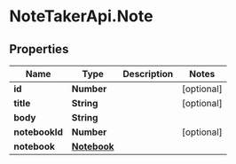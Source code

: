 # NoteTakerApi.Note

## Properties

Name | Type | Description | Notes
------------ | ------------- | ------------- | -------------
**id** | **Number** |  | [optional] 
**title** | **String** |  | [optional] 
**body** | **String** |  | 
**notebookId** | **Number** |  | [optional] 
**notebook** | [**Notebook**](Notebook.md) |  | 


